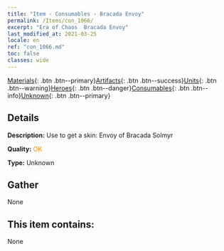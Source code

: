 ```yaml
---
title: "Item - Consumables - Bracada Envoy"
permalink: /Items/con_1066/
excerpt: "Era of Chaos  Bracada Envoy"
last_modified_at: 2021-03-25
locale: en
ref: "con_1066.md"
toc: false
classes: wide
---
```

 [Materials](/Items/){: .btn .btn--primary}[Artifacts](/Items/Artifacts/){: .btn .btn--success}[Units](/Items/Units/){: .btn .btn--warning}[Heroes](/Items/Heroes/){: .btn .btn--danger}[Consumables](/Items/Consumables/){: .btn .btn--info}[Unknown](/Items/Unknown/){: .btn .btn--primary}

## Details
 **Description:** Use to get a skin: Envoy of Bracada Solmyr

 **Quality:** <span style="color: #FF8C00">OK</span>

 **Type:** Unknown

## Gather

  None

## This item contains:

  None

